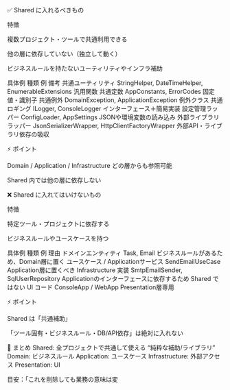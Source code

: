✅ Shared に入れるべきもの

特徴

複数プロジェクト・ツールで共通利用できる

他の層に依存していない（独立して動く）

ビジネスルールを持たないユーティリティやインフラ補助

具体例
種類	例	備考
共通ユーティリティ	StringHelper, DateTimeHelper, EnumerableExtensions	汎用関数
共通定数	AppConstants, ErrorCodes	固定値・識別子
共通例外	DomainException, ApplicationException	例外クラス
共通ロギング	ILogger, ConsoleLogger	インターフェース＋簡易実装
設定管理ラッパー	ConfigLoader, AppSettings	JSONや環境変数の読み込み
外部ライブラリラッパー	JsonSerializerWrapper, HttpClientFactoryWrapper	外部API・ライブラリ依存の吸収

⚡ ポイント

Domain / Application / Infrastructure どの層からも参照可能

Shared 内では他の層に依存しない

❌ Shared に入れてはいけないもの

特徴

特定ツール・プロジェクトに依存する

ビジネスルールやユースケースを持つ

具体例
種類	例	理由
ドメインエンティティ	Task, Email	ビジネスルールがあるため、Domain層に置く
ユースケース / Applicationサービス	SendEmailUseCase	Application層に置くべき
Infrastructure 実装	SmtpEmailSender, SqlUserRepository	Applicationのインターフェースに依存するため Shared ではない
UI コード	ConsoleApp / WebApp	Presentation層専用

⚡ ポイント

Shared は「共通補助」

「ツール固有・ビジネスルール・DB/API依存」は絶対に入れない

🧩 まとめ
Shared: 全プロジェクトで共通して使える “純粋な補助/ライブラリ”
Domain: ビジネスルール
Application: ユースケース
Infrastructure: 外部アクセス
Presentation: UI


目安：「これを削除しても業務の意味は変